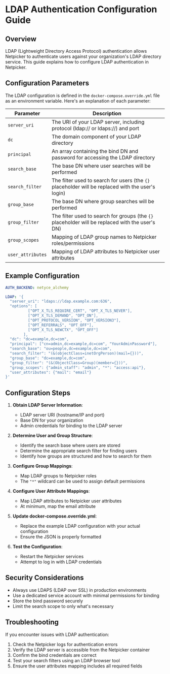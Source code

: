 # LDAP Authentication Configuration Guide

## Overview

LDAP (Lightweight Directory Access Protocol) authentication allows Netpicker to authenticate users against your organization's LDAP directory service. This guide explains how to configure LDAP authentication in Netpicker.

## Configuration Parameters

The LDAP configuration is defined in the `docker-compose.override.yml` file as an environment variable. Here's an explanation of each parameter:

| Parameter         | Description                                                                                       |
| ----------------- | ------------------------------------------------------------------------------------------------- |
| `server_uri`      | The URI of your LDAP server, including protocol (ldap:// or ldaps://) and port                    |
| `dc`              | The domain component of your LDAP directory                                                       |
| `principal`       | An array containing the bind DN and password for accessing the LDAP directory                     |
| `search_base`     | The base DN where user searches will be performed                                                 |
| `search_filter`   | The filter used to search for users (the `{}` placeholder will be replaced with the user's login) |
| `group_base`      | The base DN where group searches will be performed                                                |
| `group_filter`    | The filter used to search for groups (the `{}` placeholder will be replaced with the user's DN)   |
| `group_scopes`    | Mapping of LDAP group names to Netpicker roles/permissions                                        |
| `user_attributes` | Mapping of LDAP attributes to Netpicker user attributes                                           |

## Example Configuration

```yaml
AUTH_BACKEND: netyce_alchemy

LDAP: '{
  "server_uri": "ldaps://ldap.example.com:636",
  "options": [
          ["OPT_X_TLS_REQUIRE_CERT", "OPT_X_TLS_NEVER"],
          ["OPT_X_TLS_DEMAND", "OPT_ON"],
          ["OPT_PROTOCOL_VERSION", "OPT_VERSION3"],
          ["OPT_REFERRALS", "OPT_OFF"],
          ["OPT_X_TLS_NEWCTX", "OPT_OFF"]
        ],
  "dc": "dc=example,dc=com",
  "principal": ["cn=admin,dc=example,dc=com", "YourAdminPassword"],
  "search_base": "ou=people,dc=example,dc=com",
  "search_filter": "(&(objectClass=inetOrgPerson)(mail={}))",
  "group_base": "dc=example,dc=com",
  "group_filter": "(&(ObjectClass=Group)(member={}))",
  "group_scopes": {"admin_staff": "admin", "*": "access:api"},
  "user_attributes": {"mail": "email"}
}'
```

## Configuration Steps

1. **Obtain LDAP Server Information**:

   - LDAP server URI (hostname/IP and port)
   - Base DN for your organization
   - Admin credentials for binding to the LDAP server

2. **Determine User and Group Structure**:

   - Identify the search base where users are stored
   - Determine the appropriate search filter for finding users
   - Identify how groups are structured and how to search for them

3. **Configure Group Mappings**:

   - Map LDAP groups to Netpicker roles
   - The `"*"` wildcard can be used to assign default permissions

4. **Configure User Attribute Mappings**:

   - Map LDAP attributes to Netpicker user attributes
   - At minimum, map the email attribute

5. **Update docker-compose.override.yml**:

   - Replace the example LDAP configuration with your actual configuration
   - Ensure the JSON is properly formatted

6. **Test the Configuration**:
   - Restart the Netpicker services
   - Attempt to log in with LDAP credentials

## Security Considerations

- Always use LDAPS (LDAP over SSL) in production environments
- Use a dedicated service account with minimal permissions for binding
- Store the bind password securely
- Limit the search scope to only what's necessary

## Troubleshooting

If you encounter issues with LDAP authentication:

1. Check the Netpicker logs for authentication errors
2. Verify the LDAP server is accessible from the Netpicker container
3. Confirm the bind credentials are correct
4. Test your search filters using an LDAP browser tool
5. Ensure the user attributes mapping includes all required fields
